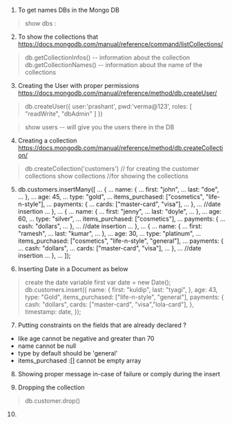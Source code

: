 1) To get names DBs in the Mongo DB

> show dbs : 

2) To show the collections that 
https://docs.mongodb.com/manual/reference/command/listCollections/


> db.getCollectionInfos()  -- information about the collection 
> db.getCollectionNames()  -- information about the name of the collections

3) Creating the User with proper permissions 
https://docs.mongodb.com/manual/reference/method/db.createUser/

> db.createUser({
    user:'prashant',
    pwd:'verma@123',
     roles: [ "readWrite", "dbAdmin" ]
})

> show users -- will give you the users there in the DB 

4) Creating a collection 
https://docs.mongodb.com/manual/reference/method/db.createCollection/

>db.createCollection('customers') // for creating the customer collections
>show collections //for showing the collections

5) db.customers.insertMany([
...   {
...     name: {
...       first: "john",
...       last: "doe",
...     },
...     age: 45,
...     type: "gold",
...     items_purchased: ["cosmetics", "life-n-style"],
...     payments: {
...       cards: ["master-card", "visa"],
...     },
...     //date insertion
...   },
...   {
...     name: {
...       first: "jenny",
...       last: "doyle",
...     },
...     age: 60,
...     type: "silver",
...     items_purchased: ["cosmetics"],
...     payments: {
...       cash: "dollars",
...     },
...     //date insertion
...   },
...   {
...     name: {
...       first: "ramesh",
...       last: "kumar",
...     },
...     age: 30,
...     type: "platinum",
...     items_purchased: ["cosmetics", "life-n-style", "general"],
...     payments: {
...       cash: "dollars",
...       cards: ["master-card", "visa"],
...     },
...     //date insertion
...   },
... ]);

6) Inserting Date in a Document as below 

> create the date variable first 
var date = new Date();
db.customers.insert({
  name: {
    first: "kuldip",
    last: "tyagi",
  },
  age: 43,
  type: "Gold",
  items_purchased: ["life-n-style", "general"],
  payments: {
    cash: "dollars",
    cards: ["master-card", "visa","lola-card"],
  },
  timestamp: date,
});

7) Putting constraints on the fields that are already declared ? 
  -  like age cannot be negative and greater than 70
  -  name cannot be null 
  -  type by default should be 'general'
  -  items_purchased :[] cannot be empty array

8) Showing proper message in-case of failure or comply during the insert

9) Dropping the collection 
  > db.customer.drop()
  
10) 